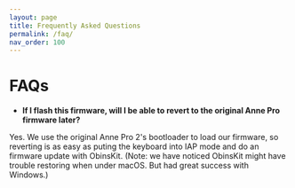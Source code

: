 ```yaml
---
layout: page
title: Frequently Asked Questions
permalink: /faq/
nav_order: 100
---
```



# FAQs

- **If I flash this firmware, will I be able to revert to the original Anne Pro
firmware later?**

Yes. We use the original Anne Pro 2's bootloader to load our firmware, so
reverting is as easy as puting the keyboard into IAP mode and do an firmware
update with ObinsKit. (Note: we have noticed ObinsKit might have trouble restoring
when under macOS. But had great success with Windows.)